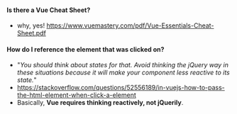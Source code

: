 #### Is there a Vue Cheat Sheet?
  - why, yes! https://www.vuemastery.com/pdf/Vue-Essentials-Cheat-Sheet.pdf

#### How do I reference the element that was clicked on?
  - "_You should think about states for that. Avoid thinking the jQuery way in these situations because it will make your component less reactive to its state._"
  - https://stackoverflow.com/questions/52556189/in-vuejs-how-to-pass-the-html-element-when-click-a-element
  - Basically, **Vue requires thinking reactively, not jQuerily**.
